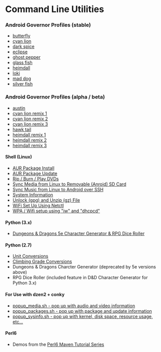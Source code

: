 Command Line Utilities
====================

### Android Governor Profiles (stable)
* [butterfly](https://github.com/gtbjj/scripts/blob/master/android/interactive-butterfly.sh)
* [cyan lion](https://github.com/gtbjj/scripts/blob/master/android/interactive-cyanlion_r6.sh)
* [dark spice](https://github.com/gtbjj/scripts/blob/master/interactive-darkspice_7.5.sh)
* [eclipse](https://github.com/gtbjj/scripts/blob/master/android/interactive-eclipse_r3.sh)
* [ghost pepper](https://github.com/gtbjj/scripts/blob/master/android/interactive-ghostpepper_v1.1.sh)
* [glass fish](https://github.com/gtbjj/scripts/blob/master/android/interactive-glassfish_v1.2.sh)
* [heimdall](https://github.com/gtbjj/scripts/blob/master/android/interactive-heimdall_v5.sh)
* [loki](https://github.com/gtbjj/scripts/blob/master/android/elementalx-loki_v1.sh)
* [mad dog](https://github.com/gtbjj/scripts/blob/master/android/interactive-maddog.sh)
* [silver fish](https://github.com/gtbjj/scripts/blob/master/android/silverfish_v2.1.sh)

### Android Governor Profiles (alpha / beta)
* [austin](https://github.com/gtbjj/scripts/blob/master/android/interactive-austin.sh)
* [cyan lion remix 1](https://github.com/gtbjj/scripts/blob/master/android/interactive-clrmx1.sh)
* [cyan lion remix 2](https://github.com/gtbjj/scripts/blob/master/android/interactive-clrmx2.sh)
* [cyan lion remix 3](https://github.com/gtbjj/scripts/blob/master/android/interactive-clrmx3.sh)
* [hawk tail](https://github.com/gtbjj/scripts/blob/master/android/interactive-hawktail_alpha.sh)
* [heimdall remix 1](https://github.com/gtbjj/scripts/blob/master/android/interactive-hmdrmx1.sh)
* [heimdall remix 2](https://github.com/gtbjj/scripts/blob/master/android/ineractive-hmdrmx2.sh)
* [heimdall remix 3](https://github.com/gtbjj/scripts/blob/master/android/interactive-hmdrmx3.sh)

#### Shell (Linux)
* [AUR Package Install](https://github.com/gtbjj/scripts/blob/master/aur-get.sh)
* [AUR Package Update](https://github.com/gtbjj/scripts/blob/master/aur-update.sh)
* [Rip / Burn / Play DVDs](https://github.com/gtbjj/scripts/blob/master/dvd-tools.sh)
* [Sync Media from Linux to Removable (Anroid) SD Card](https://github.com/gtbjj/scripts/blob/master/sd-sync.sh)
* [Sync Music from Linux to Android over SSH](https://github.com/gtbjj/scripts/blob/master/ssh-music.sh)
* [System Information](https://github.com/gtbjj/scripts/blob/master/sysinfo.sh)
* [Unlock (gpg) and Unzip (gz) File](https://github.com/grandtheftjiujisu/scripts/blob/master/ungpg.sh)
* [WiFi Set Up Using Netctl](https://github.com/gtbjj/scripts/blob/master/wifi-netctl.sh)
* [WPA / Wifi setup using "iw" and "dhcpcd"](https://github.com/gtbjj/scripts/blob/master/wifi-wpa.sh)

#### Python (3.x)
* [Dungeons & Dragons 5e Character Generator & RPG Dice Roller](https://github.com/gtbjj/scripts/blob/master/ddchargen.py)

#### Python (2.7)
* [Unit Conversions](https://github.com/gtbjj/scripts/blob/master/unit_conversion.py)
* [Climbing Grade Conversions](https://github.com/gtbjj/scripts/blob/master/climbing_grade_conversion.py)
* Dungeons & Dragons Charcter Generator (deprecated by 5e versions above)
* RPG Dice Roller (included feature in D&D Character Generator for Python 3.x)

#### For Use with dzen2 + conky
* [popup_media.sh - pop up with audio and video information](https://github.com/gtbjj/scripts/blob/master/popup_media.sh)
* [popup_packages.sh - pop up with package and update information](https://github.com/gtbjj/scripts/blob/master/popup_packages.sh)
* [popup_sysinfo.sh - pop up with kernel, disk space, resource usage, etc...](https://github.com/gtbjj/scripts/blob/master/popup_sysinfo.sh)

#### Perl6
* Demos from the [Perl6 Maven Tutorial Series](http://perl6maven.com/tutorial/toc)
